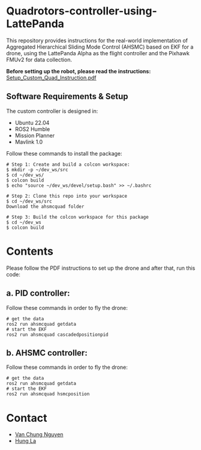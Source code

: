 # Quadrotors-controller-using-LattePanda
 This repository provides instructions for the real-world implementation of Aggregated Hierarchical Sliding Mode Control (AHSMC) based on EKF for a drone, using the LattePanda Alpha as the flight controller and the Pixhawk FMUv2 for data collection.
 
**Before setting up the robot, please read the instructions:**   
 [Setup_Custom_Quad_Instruction.pdf](https://github.com/user-attachments/files/18249279/Setup_Custom_Quad_Instruction.pdf)

## Software Requirements & Setup

The custom controller is designed in:

- Ubuntu 22.04
- ROS2 Humble
- Mission Planner
- Mavlink 1.0

Follow these commands to install the package:

```shell
# Step 1: Create and build a colcon workspace:
$ mkdir -p ~/dev_ws/src
$ cd ~/dev_ws/
$ colcon build
$ echo "source ~/dev_ws/devel/setup.bash" >> ~/.bashrc

# Step 2: Clone this repo into your workspace
$ cd ~/dev_ws/src
Download the ahsmcquad folder

# Step 3: Build the colcon workspace for this package
$ cd ~/dev_ws
$ colcon build
```
# Contents
Please follow the PDF instructions to set up the drone and after that, run this code:

## a. **PID controller:**   

Follow these commands in order to fly the drone:

```
# get the data
ros2 run ahsmcquad getdata
# start the EKF
ros2 run ahsmcquad cascadedpositionpid
```


## b. **AHSMC controller:**   

Follow these commands in order to fly the drone:

```
# get the data
ros2 run ahsmcquad getdata
# start the EKF
ros2 run ahsmcquad hsmcposition
```


# Contact
- [Van Chung Nguyen](mailto:vanchungn@.unr.edu)
- [Hung La](mailto:hla@unr.edu)
